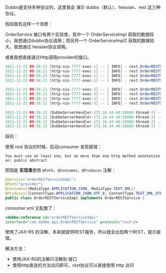 Dubbo是支持多种协议的，这里我会 演示 dubbo（默认）、hessian、rest 这三种协议。

假如我有这样一个场景：

OrderService 接口有两个实现类，其中一个 OrderServiceImpl 获取的数据较小，我想通过dubbo协议调用；而另外一个 OrderServiceImpl2 获取的数据较大，我想通过 hessian协议调用。

或者我想直接通过Http调用provider的接口。





```java
2021-12-23 09:58.21 [http-nio-7777-exec-1] -- [ INFO] - rest.OrderRESTServiceImpl: 这是在实现类上声明的rest
2021-12-23 09:58.21 [http-nio-7777-exec-1] -- [ INFO] - rest.OrderRESTServiceImpl: request from consumer: 127.0.0.1:40480
2021-12-23 09:58.21 [http-nio-7777-exec-1] -- [ INFO] - rest.OrderRESTServiceImpl: protocol: dubbo
2021-12-23 09:58.21 [http-nio-7777-exec-1] -- [ INFO] - rest.OrderRESTServiceImpl: response from provider: 172.16.44.48:7777
    
2021-12-23 09:58.21 [http-nio-7777-exec-3] -- [ INFO] - rest.OrderRESTServiceImpl2: 这是在接口上声明的rest
2021-12-23 09:58.21 [http-nio-7777-exec-3] -- [ INFO] - rest.OrderRESTServiceImpl2: request from consumer: 172.16.44.48:40481
2021-12-23 09:58.21 [http-nio-7777-exec-3] -- [ INFO] - rest.OrderRESTServiceImpl2: protocol: dubbo
2021-12-23 09:58.21 [http-nio-7777-exec-3] -- [ INFO] - rest.OrderRESTServiceImpl2: response from provider: 172.16.44.48:7777
    
2021-12-23 09:58.22 [DubboServerHandler-172.16.44.48:20880-thread-2] -- [ INFO] - impl.OrderServiceImpl: OrderServiceImpl方法
2021-12-23 09:58.22 [DubboServerHandler-172.16.44.48:20880-thread-2] -- [ INFO] - impl.OrderServiceImpl: request from consumer: /172.16.44.48:40478
2021-12-23 09:58.22 [DubboServerHandler-172.16.44.48:20880-thread-2] -- [ INFO] - impl.OrderServiceImpl: protocol: null
2021-12-23 09:58.22 [DubboServerHandler-172.16.44.48:20880-thread-2] -- [ INFO] - impl.OrderServiceImpl: response from provider: 172.16.44.48:20880
```



踩坑：

使用 rest 协议的时候，启动consumer 发现报错：

```
You must use at least one, but no more than one http method annotation on: public abstract
```

原因是 **实现类**使用 `@Path`、`@Consumes`、`@Produces` 注解：

```java
@Service("orderRESTServiceImpl")
@Path("provider")
@Consumes({MediaType.APPLICATION_JSON, MediaType.TEXT_XML})
@Produces({ContentType.APPLICATION_JSON_UTF_8, ContentType.TEXT_XML_UTF_8})
public class OrderRESTServiceImpl implements OrderRESTService {
```

consumer.xml 又配置了：

```xml
<dubbo:reference id="orderRESTServiceImpl" 
interface="com.dubbo.api.OrderRESTService" protocol="rest"/>
```

使用了JAX-RS 的注解，本来就提供REST服务，所以就会出现两个REST，提示报错。

解决方法：

- 使用JAX-RS的注解只注解到 接口
- 使用http直连的方法访问即可，rest协议可以直接使用 http 访问